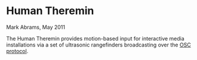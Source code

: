 Human Theremin
==============

Mark Abrams, May 2011

The Human Theremin provides motion-based input for interactive media installations via a set of ultrasonic rangefinders broadcasting over the [OSC protocol](http://opensoundcontrol.org/introduction-osc).


